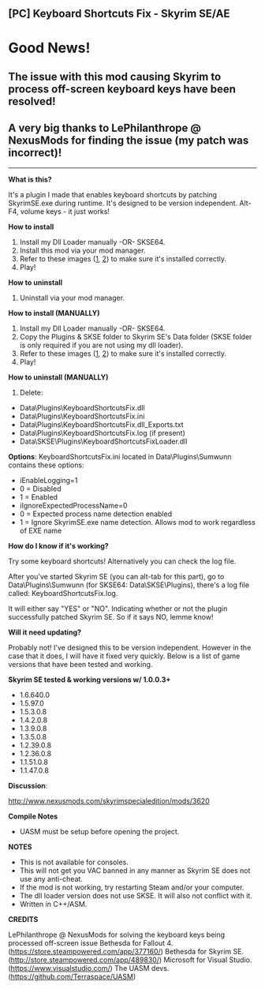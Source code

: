 ## [PC] Keyboard Shortcuts Fix - Skyrim SE/AE

# Good News!
## The issue with this mod causing Skyrim to process off-screen keyboard keys have been resolved!
## A very big thanks to LePhilanthrope @ NexusMods for finding the issue (my patch was incorrect)!
--------------------------------------------------------------------------------------------------------------------------------------------------------------------

**What is this?**

It's a plugin I made that enables keyboard shortcuts by patching SkyrimSE.exe during runtime. It's designed to be version independent.
Alt-F4, volume keys - it just works!

**How to install**

1. Install my Dll Loader manually -OR- SKSE64.
2. Install this mod via your mod manager.
3. Refer to these images ([1](https://staticdelivery.nexusmods.com/mods/1704/images/3620/3620-1685904986-1236963600.jpeg), [2](https://staticdelivery.nexusmods.com/mods/1704/images/3620/3620-1685904986-1614642548.jpeg)) to make sure it's installed correctly.
4. Play!

**How to uninstall**

1. Uninstall via your mod manager.

**How to install (MANUALLY)**

1. Install my Dll Loader manually -OR- SKSE64.
2. Copy the Plugins & SKSE folder to Skyrim SE's Data folder (SKSE folder is only required if you are not using my dll loader).
3. Refer to these images ([1](https://staticdelivery.nexusmods.com/mods/1704/images/3620/3620-1685904986-1236963600.jpeg), [2](https://staticdelivery.nexusmods.com/mods/1704/images/3620/3620-1685904986-1614642548.jpeg)) to make sure it's installed correctly.
4. Play!

**How to uninstall (MANUALLY)**

1. Delete:
- Data\Plugins\KeyboardShortcutsFix.dll
- Data\Plugins\KeyboardShortcutsFix.ini
- Data\Plugins\KeyboardShortcutsFix.dll_Exports.txt
- Data\Plugins\KeyboardShortcutsFix.log (if present)
- Data\SKSE\Plugins\KeyboardShortcutsFixLoader.dll

**Options**:
KeyboardShortcutsFix.ini located in Data\Plugins\Sumwunn contains these options:

- iEnableLogging=1
- 0 = Disabled
- 1 = Enabled
- iIgnoreExpectedProcessName=0
- 0 = Expected process name detection enabled
- 1 = Ignore SkyrimSE.exe name detection. Allows mod to work regardless of EXE name

**How do I know if it's working?**

Try some keyboard shortcuts! Alternatively you can check the log file.

After you've started Skyrim SE (you can alt-tab for this part), go to Data\Plugins\Sumwunn (for SKSE64: Data\SKSE\Plugins), there's a log file called: KeyboardShortcutsFix.log. 

It will either say "YES" or "NO". Indicating whether or not the plugin successfully patched Skyrim SE. So if it says NO, lemme know!

**Will it need updating?**

Probably not! I've designed this to be version independent.
However in the case that it does, I will have it fixed very quickly.
Below is a list of game versions that have been tested and working.

**Skyrim SE tested & working versions w/ 1.0.0.3+**
- 1.6.640.0
- 1.5.97.0
- 1.5.3.0.8
- 1.4.2.0.8
- 1.3.9.0.8
- 1.3.5.0.8
- 1.2.39.0.8
- 1.2.36.0.8
- 1.1.51.0.8
- 1.1.47.0.8

**Discussion**: 

http://www.nexusmods.com/skyrimspecialedition/mods/3620

**Compile Notes**

- UASM must be setup before opening the project.

**NOTES**

- This is not available for consoles.
- This will not get you VAC banned in any manner as Skyrim SE does not use any anti-cheat.
- If the mod is not working, try restarting Steam and/or your computer.
- The dll loader version does not use SKSE. It will also not conflict with it.
- Written in C++/ASM.

**CREDITS**

LePhilanthrope @ NexusMods for solving the keyboard keys being processed off-screen issue
Bethesda for Fallout 4. (https://store.steampowered.com/app/377160/)
Bethesda for Skyrim SE. (http://store.steampowered.com/app/489830/)
Microsoft for Visual Studio. (https://www.visualstudio.com/)
The UASM devs. (https://github.com/Terraspace/UASM)
